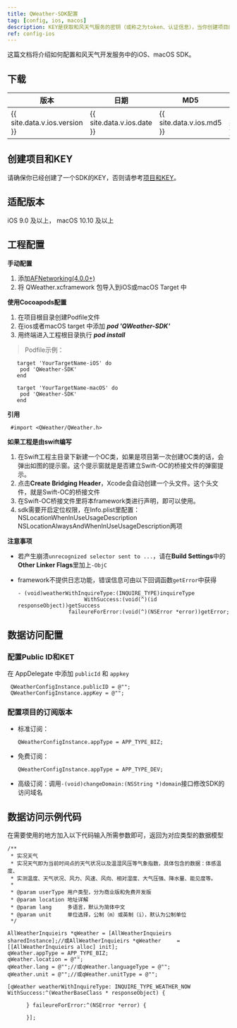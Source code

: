 ```yaml
---
title: QWeather-SDK配置
tag: [config, ios, macos]
description: KEY是获取和风天气服务的密钥（或称之为token、认证信息），当你创建项目的时候会创建第一个KEY。本片文档将详细介绍KEY的使用方法。
ref: config-ios
---
```


这篇文档将介绍如何配置和风天气开发服务中的iOS、macOS SDK。

## 下载

|版本|日期|MD5|下载|
|---|---|---|---|
|{{ site.data.v.ios.version }}|{{ site.data.v.ios.date }}|{{ site.data.v.ios.md5 }}|[下载]({{ site.data.v.ios.dllink }})|

## 创建项目和KEY

请确保你已经创建了一个SDK的KEY，否则请参考[项目和KEY](/docs/configuration/project-and-key/)。

## 适配版本

iOS 9.0 及以上， macOS 10.10 及以上

## 工程配置

**手动配置**

1. 添加[AFNetworking(4.0.0+)](https://github.com/AFNetworking/AFNetworking)
2. 将 QWeather.xcframework 包导入到iOS或macOS Target 中

**使用Cocoapods配置**

1. 在项目根目录创建Podfile文件
2. 在ios或者macOS target 中添加 ***pod 'QWeather-SDK'***
3. 用终端进入工程根目录执行 ***pod install***

>Podfile示例：
```
   target 'YourTargetName-iOS' do
    pod 'QWeather-SDK'
   end

   target 'YourTargetName-macOS' do
    pod 'QWeather-SDK'
   end
```
**引用**

```objc
 #import <QWeather/QWeather.h>
```

**如果工程是由swift编写**

1. 在Swift工程主目录下新建一个OC类，如果是项目第一次创建OC类的话，会弹出如图的提示窗。这个提示窗就是是否建立Swift-OC的桥接文件的弹窗提示。
2. 点击**Create Bridging Header**，Xcode会自动创建一个头文件。这个头文件，就是Swift-OC的桥接文件
3. 在Swift-OC桥接文件里将本framework类进行声明，即可以使用。
4. sdk需要开启定位权限，在Info.plist里配置：
   NSLocationWhenInUseUsageDescription
   NSLocationAlwaysAndWhenInUseUsageDescription两项

**注意事项**

* 若产生崩溃`unrecognized selector sent to ...`，请在**Build Settings**中的**Other Linker Flags**里加上`-ObjC`
* framework不提供日志功能，错误信息可由以下回调函数`getError`中获得
  
    ```objc
    - (void)weatherWithInquireType:(INQUIRE_TYPE)inquireType
                         WithSuccess:(void(^)(id responseObject))getSuccess
                    faileureForError:(void(^)(NSError *error))getError;
    ```

## 数据访问配置
 
### 配置Public ID和KET

在 AppDelegate 中添加 `publicId` 和 `appkey`

```objc
 QWeatherConfigInstance.publicID = @"";
 QWeatherConfigInstance.appKey = @"";
```

### 配置项目的订阅版本

- 标准订阅：

    ```objc
    QWeatherConfigInstance.appType = APP_TYPE_BIZ;
    ```
- 免费订阅：

    ```objc
    QWeatherConfigInstance.appType = APP_TYPE_DEV;
    ```

- 高级订阅：调用`-(void)changeDomain:(NSString *)domain`接口修改SDK的访问域名

## 数据访问示例代码

在需要使用的地方加入以下代码输入所需参数即可，返回为对应类型的数据模型
  
```objc
/**
 * 实况天气
 * 实况天气即为当前时间点的天气状况以及温湿风压等气象指数，具体包含的数据：体感温度、
 * 实测温度、天气状况、风力、风速、风向、相对湿度、大气压强、降水量、能见度等。
 *
 * @param userType 用户类型，分为商业版和免费开发版
 * @param location 地址详解
 * @param lang     多语言，默认为简体中文
 * @param unit     单位选择，公制（m）或英制（i），默认为公制单位
 */

AllWeatherInquieirs *qWeather = [AllWeatherInquieirs sharedInstance];//或AllWeatherInquieirs *qWeather     = [[AllWeatherInquieirs alloc] init];
qWeather.appType = APP_TYPE_BIZ;
qWeather.location = @"";
qWeather.lang = @"";//或qWeather.languageType = @"";
qWeather.unit = @"";//或qWeather.unitType = @"";

[qWeather weatherWithInquireType: INQUIRE_TYPE_WEATHER_NOW WithSuccess:^(WeatherBaseClass * responseObject) {

      } faileureForError:^(NSError *error) {

      }];
```        
